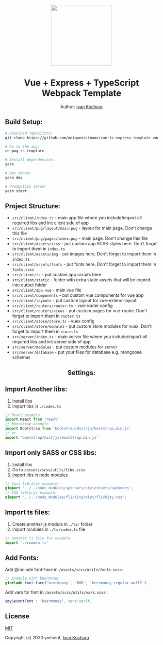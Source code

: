 <div align="center">
  <img width="200" height="200" src="https://vuejs.org/images/logo.png">
  <h1>Vue + Express + TypeScript Webpack Template</h1>
  <p>Author: <a href="https://github.com/uniquenickname" target="_blank">Ivan Kochura</a></p>
</div>

## Build Setup:

``` bash
# Download repository:
git clone https://github.com/uniquenickname/vue-ts-express-template vue-ts-express-template

# Go to the app:
cd pug-ts-template

# Install dependencies:
yarn

# Dev server
yarn dev

# Production server
yarn start
```

## Project Structure:

* `src/client/index.ts` - main app file where you include/import all required libs and init client side of app
* `src/client/pug/layout/main.pug` - layout for main page. Don't change this file
* `src/client/pug/pages/index.pug` - main page. Don't change this file
* `src/client/assets/scss` - put custom app SCSS styles here. Don't forget to import them in `index.ts`
* `src/client/assets/img` - put images here. Don't forget to import them in `index.ts`
* `src/client/assets/fonts` - put fonts here. Don't forget to import them in `fonts.scss`
* `src/client/ts` - put custom app scripts here
* `src/client/static` - folder with extra static assets that will be copied into output folder
* `src/client/app.vue` - main vue file
* `src/client/components` - put custom vue components for vue app
* `src/client/layouts` - put custom layout for vue-extend-layout
* `src/client/routers/router.ts` - vue-router config
* `src/client/routers/views` - put custom pages for vue-router. Don't forget to import them in `router.ts`
* `src/client/store/store.ts` - vuex config
* `src/client/store/modules` - put custom store modules for vuex. Don't forget to import them in `store.ts`
* `src/server/index.ts` - main server file where you include/import all required libs and init server side of app
* `src/server/modules` - put custom modules for server
* `src/server/database` - put your files for database e.g. mongoose schemas

<div align="center">
  <h2>Settings:</h2>
</div>


## Import Another libs:
1. Install libs
2. Import libs in `./index.ts`
``` ts
// React example
import React from 'react'
// Bootstrap example
import Bootstrap from 'bootstrap/dist/js/bootstrap.min.js'
// or
import 'bootstrap/dist/js/bootstrap.min.js'
```

## Import only SASS or CSS libs:
1. Install libs
2. Go to `/assets/scss/utils/libs.scss`
3. Import libs in node modules
``` scss
// Sass librarys example:
@import '../../node_modules/spinners/stylesheets/spinners';
// CSS librarys example:
@import '../../node_modules/flickity/dist/flickity.css';
```

## Import ts files:
1. Create another js module in `./ts/` folder
2. Import modules in `./ts/index.ts` file
``` js
// another ts file for example
import './common.ts'
```

## Add Fonts:
Add @include font-face in `/assets/scss/utils/fonts.scss`:

``` scss
// Example with beermoney
@include font-face('beermoney', '600', 'beermoney-regular.woff2')
```

Add vars for font in `/assets/scss/utils/vars.scss`:

``` scss
$mySecontFont : 'beermoney', sans-serif;
```

## License
[MIT](./LICENSE)

Copyright (c) 2020-present, [Ivan Kochura](https://github.com/uniquenickname)